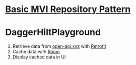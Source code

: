 # [Basic MVI Repository Pattern](https://github.com/mitchtabian/Dagger-Hilt-Playerground/tree/Basic-MVI-Repository-Pattern)
# DaggerHiltPlayground
1. Retrieve data from [open-api.xyz](https://open-api.xyz/placeholder/blogs) with [Retrofit](https://square.github.io/retrofit/)
2. Cache data with [Room](https://developer.android.com/topic/libraries/architecture/room)
3. Display cached data in UI

